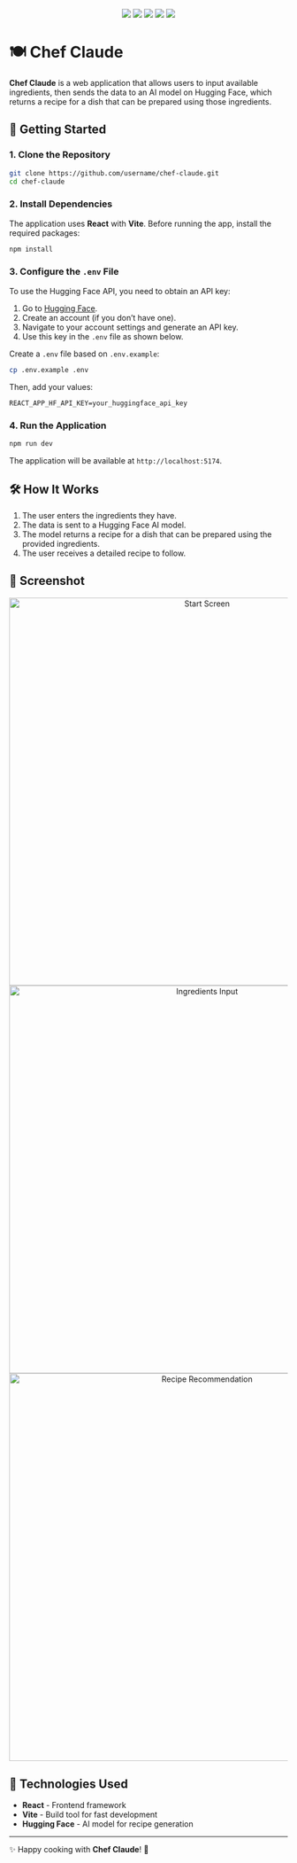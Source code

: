 <p align="center">
  <img src="https://img.shields.io/badge/HTML5-%23E34F26.svg?style=for-the-badge&logo=html5&logoColor=white" />
  <img src="https://img.shields.io/badge/CSS3-%231572B6.svg?style=for-the-badge&logo=css3&logoColor=white" />
  <img src="https://img.shields.io/badge/JavaScript-%23F7DF1E.svg?style=for-the-badge&logo=javascript&logoColor=black" />
  <img src="https://img.shields.io/badge/React-%2361DAFB.svg?style=for-the-badge&logo=react&logoColor=black" />
  <img src="https://img.shields.io/badge/Vite-%23646CFF.svg?style=for-the-badge&logo=vite&logoColor=white" />
</p>

# 🍽️ Chef Claude

**Chef Claude** is a web application that allows users to input available ingredients, then sends the data to an AI model on Hugging Face, which returns a recipe for a dish that can be prepared using those ingredients.

## 🚀 Getting Started

### 1. Clone the Repository
```sh
git clone https://github.com/username/chef-claude.git
cd chef-claude
```

### 2. Install Dependencies
The application uses **React** with **Vite**. Before running the app, install the required packages:
```sh
npm install
```

### 3. Configure the `.env` File

To use the Hugging Face API, you need to obtain an API key:
1. Go to [Hugging Face](https://huggingface.co/).
2. Create an account (if you don’t have one).
3. Navigate to your account settings and generate an API key.
4. Use this key in the `.env` file as shown below.

Create a `.env` file based on `.env.example`:
```sh
cp .env.example .env
```
Then, add your values:
```plaintext
REACT_APP_HF_API_KEY=your_huggingface_api_key
```

### 4. Run the Application
```sh
npm run dev
```
The application will be available at `http://localhost:5174`.

## 🛠️ How It Works
1. The user enters the ingredients they have.
2. The data is sent to a Hugging Face AI model.
3. The model returns a recipe for a dish that can be prepared using the provided ingredients.
4. The user receives a detailed recipe to follow.

## 📸 Screenshot

<p align="center">
  <img src="https://github.com/user-attachments/assets/26af9d27-089f-4aa6-8ce3-1c9d1079b0a0" alt="Start Screen" width="700"/>
  <img src="https://github.com/user-attachments/assets/79256d3c-404d-455d-9e24-7e4b724ec77b" alt="Ingredients Input" width="700"/>
  <img src="https://github.com/user-attachments/assets/41a0fec6-72e2-433f-a4f6-694cb5c5c21e" alt="Recipe Recommendation" width="700"/>
</p>

## 🧩 Technologies Used
- **React** - Frontend framework
- **Vite** - Build tool for fast development
- **Hugging Face** - AI model for recipe generation

---
✨ Happy cooking with **Chef Claude**! 🍳

